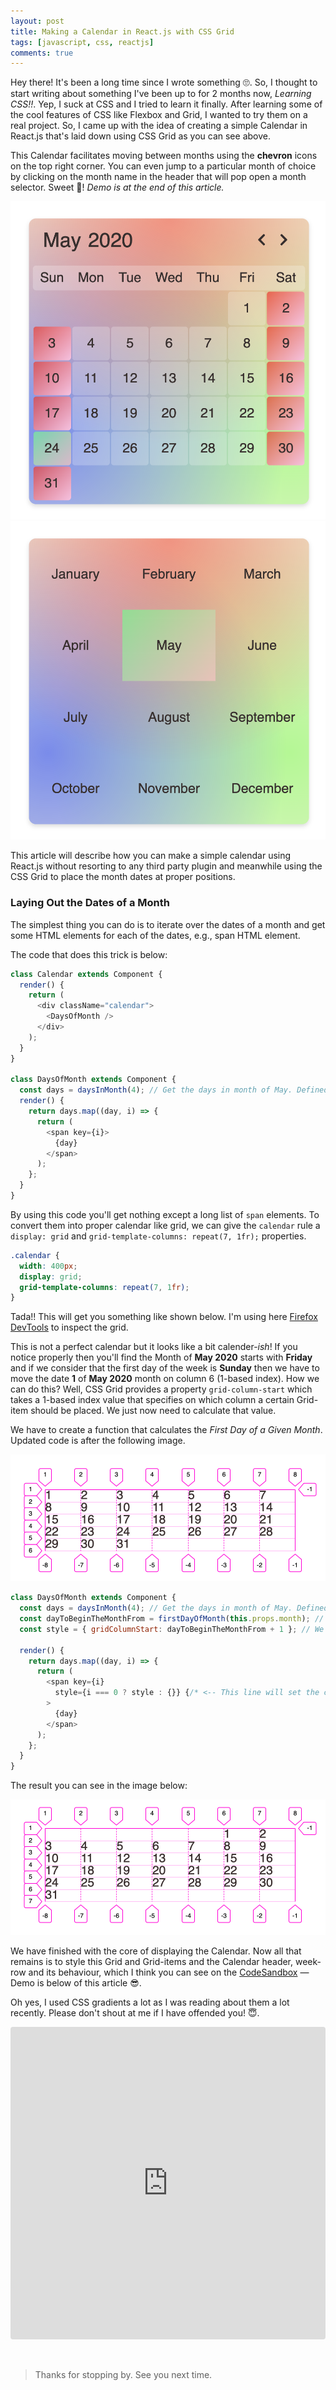 ```yaml
---
layout: post
title: Making a Calendar in React.js with CSS Grid
tags: [javascript, css, reactjs]
comments: true
---
```


Hey there! It's been a long time since I wrote something 🙄. So, I thought to start writing about something I've been up to for 2 months now, *Learning CSS!!*. Yep, I suck at CSS and I tried to learn it finally. After learning some of the cool features of CSS like Flexbox and Grid, I wanted to try them on a real project. So, I came up with the idea of creating a simple Calendar in React.js that's laid down using CSS Grid as you can see above.

This Calendar facilitates moving between months using the **chevron** icons on the top right corner. You can even jump to a particular month of choice by clicking on the month name in the header that will pop open a month selector. Sweet 🥳! *Demo is at the end of this article.*

![calendar](/assets/img/react-calendar-css-grid/calendar.png)
![month-selector](/assets/img/react-calendar-css-grid/month-selector.png)

This article will describe how you can make a simple calendar using React.js without resorting to any third party plugin and meanwhile using the CSS Grid to place the month dates at proper positions. 


### Laying Out the Dates of a Month

The simplest thing you can do is to iterate over the dates of a month and get some HTML elements for each of the dates, e.g., span HTML element.

The code that does this trick is below:

~~~js
class Calendar extends Component {
  render() {
    return (
      <div className="calendar">
        <DaysOfMonth />
      </div>
    );
  }
}

class DaysOfMonth extends Component {
  const days = daysInMonth(4); // Get the days in month of May. Defined inside date.js file.
  render() {
    return days.map((day, i) => {
      return (
        <span key={i}>
          {day}
        </span>
      );
    };
  }
}
~~~

By using this code you'll get nothing except a long list of `span` elements. To convert them into proper calendar like grid, we can give the `calendar` rule a `display: grid` and `grid-template-columns: repeat(7, 1fr);` properties.

~~~css
.calendar {
  width: 400px;
  display: grid;
  grid-template-columns: repeat(7, 1fr);
}
~~~

Tada!! This will get you something like shown below. I'm using here [Firefox DevTools](https://developer.mozilla.org/en-US/docs/Tools) to inspect the grid.

This is not a perfect calendar but it looks like a bit calender-*ish*! If you notice properly then you'll find the Month of **May 2020** starts with **Friday** and if we consider that the first day of the week is **Sunday** then we have to move the date **1** of **May 2020** month on column 6 (1-based index). How we can do this? Well, CSS Grid provides a property `grid-column-start` which takes a 1-based index value that specifies on which column a certain Grid-item should be placed. We just now need to calculate that value.

We have to create a function that calculates the *First Day of a Given Month*. Updated code is after the following image.

![month-selector](/assets/img/react-calendar-css-grid/skeleton.png)

~~~js
class DaysOfMonth extends Component {
  const days = daysInMonth(4); // Get the days in month of May. Defined inside date.js file.
  const dayToBeginTheMonthFrom = firstDayOfMonth(this.props.month); // Get the first day of a given month. Defined inside date.js file.
  const style = { gridColumnStart: dayToBeginTheMonthFrom + 1 }; // We are adjusting here for the 1-based index that the CSS Grid expects.

  render() { 
    return days.map((day, i) => {
      return (
        <span key={i} 
          style={i === 0 ? style : {}} {/* <-- This line will set the correct column. */}
        >
          {day}
        </span>
      );
    };
  }
}
~~~

The result you can see in the image below:

![month-selector](/assets/img/react-calendar-css-grid/skeleton-2.png)

We have finished with the core of displaying the Calendar. Now all that remains is to style this Grid and Grid-items and the Calendar header, week-row and its behaviour, which I think you can see on the [CodeSandbox](https://codesandbox.io/s/react-calendar-tmriy) &mdash; Demo is below of this article 😎.

Oh yes, I used CSS gradients a lot as I was reading about them a lot recently. Please don't shout at me if I have offended you! 😇.


<iframe
     src="https://codesandbox.io/embed/react-calendar-tmriy?fontsize=14&hidenavigation=1&theme=dark&view=preview"
     style="width:100%; height:500px; border:0; border-radius: 4px; overflow:hidden;"
     title="react-calendar"
     allow="accelerometer; ambient-light-sensor; camera; encrypted-media; geolocation; gyroscope; hid; microphone; midi; payment; usb; vr; xr-spatial-tracking"
     sandbox="allow-forms allow-modals allow-popups allow-presentation allow-same-origin allow-scripts"
   ></iframe>

&nbsp;

>Thanks for stopping by. See you next time.
